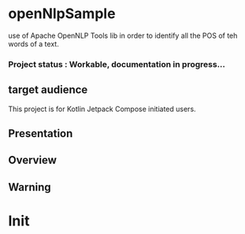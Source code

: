 # openNlpSample
use of Apache OpenNLP Tools lib in order to identify all the POS of teh words of a text.

### Project status : Workable, documentation in progress...


## target audience
This project is for Kotlin Jetpack Compose initiated users.

## Presentation



## Overview


## Warning 


# Init
